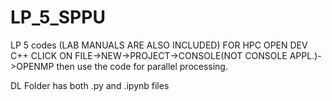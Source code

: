 # LP_5_SPPU
 LP 5 codes (LAB MANUALS ARE ALSO INCLUDED)
 FOR HPC OPEN DEV C++ CLICK ON FILE->NEW->PROJECT->CONSOLE(NOT CONSOLE APPL.)->OPENMP
 then use the code for parallel processing.

 DL Folder has both .py and .ipynb files
